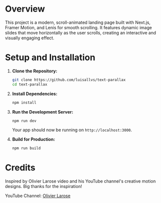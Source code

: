 # Overview

This project is a modern, scroll-animated landing page built with Next.js, Framer Motion, and Lenis for smooth scrolling. It features dynamic image slides that move horizontally as the user scrolls, creating an interactive and visually engaging effect.

# Setup and Installation

1. **Clone the Repository:**

   ```bash
   git clone https://github.com/luisallvs/text-parallax
   cd text-parallax
   ```

2. **Install Dependencies:**

   ```bash
   npm install
   ```

3. **Run the Development Server:**

   ```bash
   npm run dev
   ```

   Your app should now be running on `http://localhost:3000`.

4. **Build for Production:**
   ```bash
   npm run build
   ```

# Credits

Inspired by Olivier Larose video and his YouTube channel's creative motion designs. Big thanks for the inspiration!

YouTube Channel: [Olivier Larose](https://www.youtube.com/@olivierlarose1)

